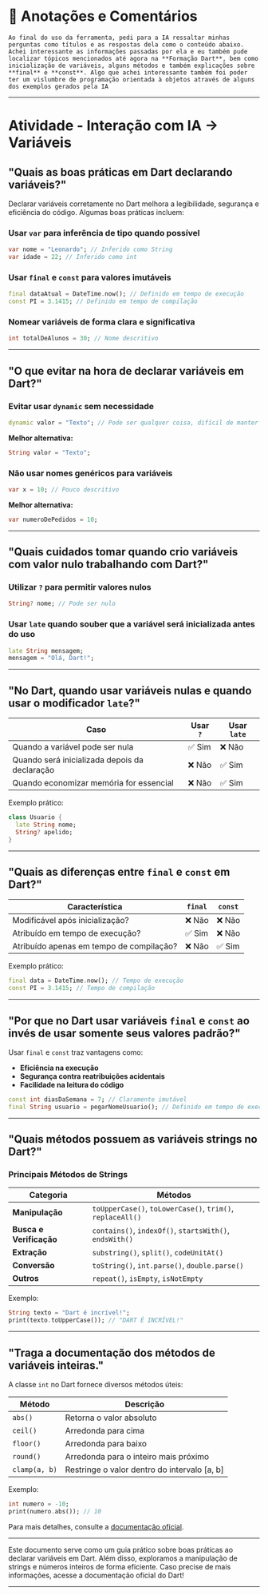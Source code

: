 # 📌 Anotações e Comentários

    Ao final do uso da ferramenta, pedi para a IA ressaltar minhas perguntas como títulos e as respostas dela como o conteúdo abaixo. Achei interessante as informações passadas por ela e eu também pude localizar tópicos mencionados até agora na **Formação Dart**, bem como inicialização de variáveis, alguns métodos e também explicações sobre **final** e **const**. Algo que achei interessante também foi poder ter um vislumbre de programação orientada à objetos através de alguns dos exemplos gerados pela IA

---

# Atividade - Interação com IA -> Variáveis

## **"Quais as boas práticas em Dart declarando variáveis?"**

Declarar variáveis corretamente no Dart melhora a legibilidade, segurança e eficiência do código. Algumas boas práticas incluem:

### **Usar `var` para inferência de tipo quando possível**
```dart
var nome = "Leonardo"; // Inferido como String
var idade = 22; // Inferido como int
```

### **Usar `final` e `const` para valores imutáveis**
```dart
final dataAtual = DateTime.now(); // Definido em tempo de execução
const PI = 3.1415; // Definido em tempo de compilação
```

### **Nomear variáveis de forma clara e significativa**
```dart
int totalDeAlunos = 30; // Nome descritivo
```

---

## **"O que evitar na hora de declarar variáveis em Dart?"**

### **Evitar usar `dynamic` sem necessidade**
```dart
dynamic valor = "Texto"; // Pode ser qualquer coisa, difícil de manter
```
**Melhor alternativa:**
```dart
String valor = "Texto";
```

### **Não usar nomes genéricos para variáveis**
```dart
var x = 10; // Pouco descritivo
```
**Melhor alternativa:**
```dart
var numeroDePedidos = 10;
```

---

## **"Quais cuidados tomar quando crio variáveis com valor nulo trabalhando com Dart?"**

### **Utilizar `?` para permitir valores nulos**
```dart
String? nome; // Pode ser nulo
```

### **Usar `late` quando souber que a variável será inicializada antes do uso**
```dart
late String mensagem;
mensagem = "Olá, Dart!";
```

---

## **"No Dart, quando usar variáveis nulas e quando usar o modificador `late`?"**

| Caso | Usar `?` | Usar `late` |
|------|---------|------------|
| Quando a variável pode ser nula | ✅ Sim | ❌ Não |
| Quando será inicializada depois da declaração | ❌ Não | ✅ Sim |
| Quando economizar memória for essencial | ❌ Não | ✅ Sim |

Exemplo prático:
```dart
class Usuario {
  late String nome;
  String? apelido;
}
```

---

## **"Quais as diferenças entre `final` e `const` em Dart?"**

| Característica | `final` | `const` |
|--------------|--------|-------|
| Modificável após inicialização? | ❌ Não | ❌ Não |
| Atribuído em tempo de execução? | ✅ Sim | ❌ Não |
| Atribuído apenas em tempo de compilação? | ❌ Não | ✅ Sim |

Exemplo prático:
```dart
final data = DateTime.now(); // Tempo de execução
const PI = 3.1415; // Tempo de compilação
```

---

## **"Por que no Dart usar variáveis `final` e `const` ao invés de usar somente seus valores padrão?"**

Usar `final` e `const` traz vantagens como:
- **Eficiência na execução**
- **Segurança contra reatribuições acidentais**
- **Facilidade na leitura do código**

```dart
const int diasDaSemana = 7; // Claramente imutável
final String usuario = pegarNomeUsuario(); // Definido em tempo de execução
```

---

## **"Quais métodos possuem as variáveis strings no Dart?"**

### **Principais Métodos de Strings**

| Categoria | Métodos |
|-----------|---------|
| **Manipulação** | `toUpperCase()`, `toLowerCase()`, `trim()`, `replaceAll()` |
| **Busca e Verificação** | `contains()`, `indexOf()`, `startsWith()`, `endsWith()` |
| **Extração** | `substring()`, `split()`, `codeUnitAt()` |
| **Conversão** | `toString()`, `int.parse()`, `double.parse()` |
| **Outros** | `repeat()`, `isEmpty`, `isNotEmpty` |

Exemplo:
```dart
String texto = "Dart é incrível!";
print(texto.toUpperCase()); // "DART É INCRÍVEL!"
```

---

## **"Traga a documentação dos métodos de variáveis inteiras."**

A classe `int` no Dart fornece diversos métodos úteis:

| Método | Descrição |
|--------|-----------|
| `abs()` | Retorna o valor absoluto |
| `ceil()` | Arredonda para cima |
| `floor()` | Arredonda para baixo |
| `round()` | Arredonda para o inteiro mais próximo |
| `clamp(a, b)` | Restringe o valor dentro do intervalo [a, b] |

Exemplo:
```dart
int numero = -10;
print(numero.abs()); // 10
```

Para mais detalhes, consulte a [documentação oficial](https://api.flutter.dev/flutter/dart-core/int-class.html).

---

Este documento serve como um guia prático sobre boas práticas ao declarar variáveis em Dart. Além disso, exploramos a manipulação de strings e números inteiros de forma eficiente. Caso precise de mais informações, acesse a documentação oficial do Dart!

---
